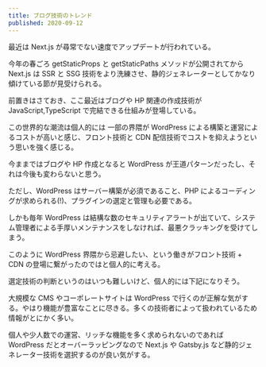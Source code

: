 ```yaml
---
title: ブログ技術のトレンド
published: 2020-09-12
---
```


最近は Next.js が尋常でない速度でアップデートが行われている。

今年の春ごろ getStaticProps と getStaticPaths メソッドが公開されてから Next.js は SSR と SSG 技術をより洗練させ、静的ジェネレーターとしてかなり傾けている節が見受けられる。

前置きはさておき、ここ最近はブログや HP 関連の作成技術が JavaScript,TypeScript で完結できる仕組みが登場している。

この世界的な潮流は個人的には 一部の界隈が WordPress による構築と運営によるコストが高いと感じ、フロント技術と CDN 配信技術でコストを抑えようという思いを強く感じる。

今ままではブログや HP 作成となると WordPress が王道パターンだったし、それは今後も変わらないと思う。

ただし、WordPress はサーバー構築が必須であること、PHP によるコーディングが求められる(!)、プラグインの選定と管理も必要である。

しかも毎年 WordPress は結構な数のセキュリティアラートが出ていて、システム管理者による手厚いメンテナンスをしなければ、最悪クラッキングを受けてしまう。

このように WordPress 界隈から忌避したい、という働きがフロント技術 + CDN の登場に繋がったのではと個人的に考える。

選定技術の判断というのはいつも難しいけど、個人的には下記になりそう。

大規模な CMS やコーポレートサイトは WordPress で行くのが正解な気がする。やはり機能が豊富なことに尽きる。多くの技術者によって扱われているため情報がとにかく多い。

個人や少人数での運営、リッチな機能を多く求められないのであれば WordPress だとオーバーラッピングなので Next.js や Gatsby.js など静的ジェネレーター技術を選択するのが良い気がする。
